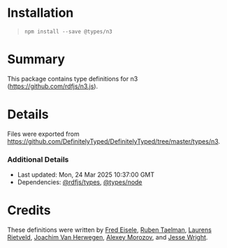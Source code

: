 # Installation
> `npm install --save @types/n3`

# Summary
This package contains type definitions for n3 (https://github.com/rdfjs/n3.js).

# Details
Files were exported from https://github.com/DefinitelyTyped/DefinitelyTyped/tree/master/types/n3.

### Additional Details
 * Last updated: Mon, 24 Mar 2025 10:37:00 GMT
 * Dependencies: [@rdfjs/types](https://npmjs.com/package/@rdfjs/types), [@types/node](https://npmjs.com/package/@types/node)

# Credits
These definitions were written by [Fred Eisele](https://github.com/phreed), [Ruben Taelman](https://github.com/rubensworks), [Laurens Rietveld](https://github.com/LaurensRietveld), [Joachim Van Herwegen](https://github.com/joachimvh), [Alexey Morozov](https://github.com/AlexeyMz), and [Jesse Wright](https://github.com/jeswr).
